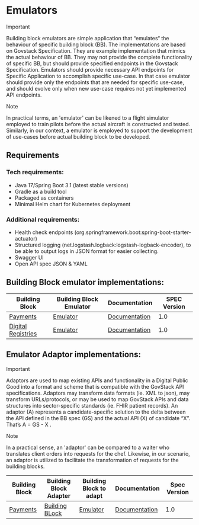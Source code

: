 # Emulators

> [!IMPORTANT]
> Building block emulators are simple application that “emulates“ the behaviour of specific building block (BB). The implementations are based on Govstack Specification. They are example implementation that mimics the actual behaviour of BB. They may not provide the complete functionality of specific BB, but should provide specified endpoints in the Govstack Specification.
> Emulators should provide necessary API endpoints for Specific Application to accomplish specific use-case. In that case emulator should provide only the endpoints that are needed for specific use-case, and should evolve only when new use-case requires not yet implemented API endpoints.

> [!NOTE]
> In practical terms, an 'emulator' can be likened to a flight simulator employed to train pilots before the actual aircraft is constructed and tested. Similarly, in our context, a emulator is employed to support the development of use-cases before actual building block to be developed.
## Requirements

### Tech requirements:
* Java 17/Spring Boot 3.1 (latest stable versions)
* Gradle as a build tool
* Packaged as containers
* Minimal Helm chart for Kubernetes deployment

### Additional requirements:
* Health check endpoints (org.springframework.boot:spring-boot-starter-actuator)
* Structured logging (net.logstash.logback:logstash-logback-encoder), to be able to output logs in JSON format for easier collecting.
* Swagger UI
* Open API spec JSON & YAML

## Building Block emulator implementations:

| Building Block                                                           | Building Block Emulator                                                                              | Documentation                                                                                                          | SPEC Version |
|--------------------------------------------------------------------------|------------------------------------------------------------------------------------------------------|------------------------------------------------------------------------------------------------------------------------|--------------|
| [Payments](https://govstack.gitbook.io/bb-payments/)                     | [Emulator](https://github.com/GovStackWorkingGroup/sandbox-bb-payments/tree/main/emulator)           | [Documentation](https://github.com/GovStackWorkingGroup/sandbox-bb-payments/blob/main/emulator/docs/1-main.md)         | 1.0          |
| [Digital Registries](https://govstack.gitbook.io/bb-digital-registries/) | [Emulator](https://github.com/GovStackWorkingGroup/sandbox-bb-digital-registries/tree/main/emulator) | [Documentation](https://github.com/GovStackWorkingGroup/sandbox-bb-digital-registries/blob/main/emulator/docs/main.md) | 1.0          |

## Emulator Adaptor implementations:

> [!IMPORTANT]
>Adaptors are used to map existing APIs and functionality in a Digital Public Good into a format and scheme that is compatible with the GovStack API specifications.
>Adaptors may transform data formats (ie. XML to json), may transform URLs/protocols, or may be used to map GovStack APIs and data structures into sector-specific standards (ie. FHIR patient records).
>An adaptor (A) represents a candidate-specific solution to the delta between the API defined in the BB spec (GS) and the actual API (X) of candidate “X”. That’s A = GS - X .

> [!NOTE]
> In a practical sense, an 'adaptor' can be compared to a waiter who translates client orders into requests for the chef. Likewise, in our scenario, an adaptor is utilized to facilitate the transformation of requests for the building blocks.

| Building Block                                       | Building Block Adapter                                                                          | Building Block to adapt                                                                    | Documentation                                                                                                 | Spec Version |
|------------------------------------------------------|-------------------------------------------------------------------------------------------------|--------------------------------------------------------------------------------------------|---------------------------------------------------------------------------------------------------------------|--------------|
| [Payments](https://govstack.gitbook.io/bb-payments/) | [Building BLock](https://github.com/GovStackWorkingGroup/sandbox-bb-payments/tree/main/adapter) | [Emulator](https://github.com/GovStackWorkingGroup/sandbox-bb-payments/tree/main/emulator) | [Documentation](https://github.com/GovStackWorkingGroup/sandbox-bb-payments/blob/main/adapter/docs/1-main.md) | 1.0          |
